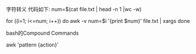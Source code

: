 字符转义
代码如下:
num=$(cat file.txt | head -n 1 |wc -w)

for ((i=1; i<=num; i++))
do
    awk -v num=$i  '{print $num}'  file.txt | xargs
done

bash的Compound Commands


awk 'pattern {action}'
